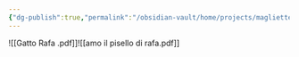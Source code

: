 ```yaml
---
{"dg-publish":true,"permalink":"/obsidian-vault/home/projects/magliette-amici/","noteIcon":""}
---
```


![[Gatto Rafa .pdf]]![[amo il pisello di rafa.pdf]]